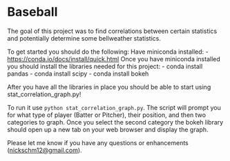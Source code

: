 # Baseball
The goal of this project was to find correlations between certain statistics and potentially determine some bellweather statistics.

To get started you should do the following:
	Have miniconda installed:
	  - https://conda.io/docs/install/quick.html
	Once you have miniconda installed you should install the libraries needed for this project:
	  - conda install pandas
	  - conda install scipy
	  - conda install bokeh

After you have all the libraries in place you should be able to start using stat_correlation_graph.py!

To run it use `python stat_correlation_graph.py`. The script will prompt you for what type of player (Batter or Pitcher), their position, and then two categories to graph. Once you select the second category the bokeh library should open up a new tab on your web browser and display the graph.

Please let me know if you have any questions or enhancements (nickschm12@gmail.com).
